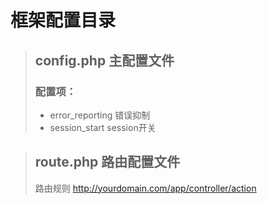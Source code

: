 # 框架配置目录
> ## config.php    主配置文件
> ### 配置项：
> * error_reporting    错误抑制
> * session_start    session开关

> ## route.php    路由配置文件
> 路由规则    http://yourdomain.com/app/controller/action